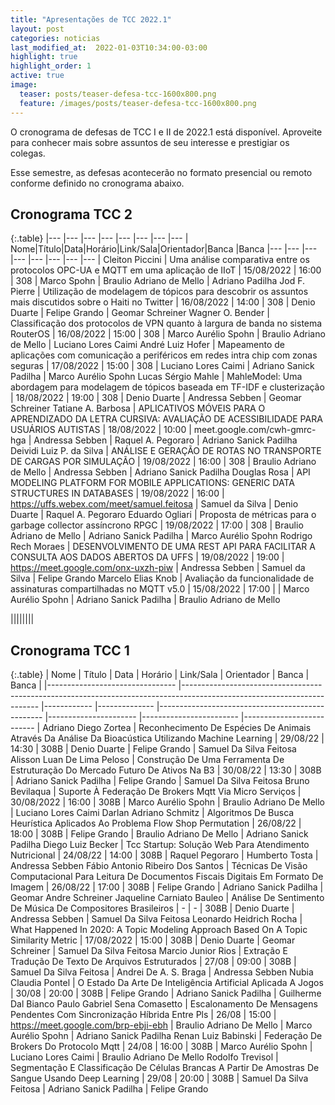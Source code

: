 ```yaml
---
title: "Apresentações de TCC 2022.1"
layout: post
categories: noticias
last_modified_at:  2022-01-03T10:34:00-03:00
highlight: true
highlight_order: 1
active: true
image:
  teaser: posts/teaser-defesa-tcc-1600x800.png
  feature: /images/posts/teaser-defesa-tcc-1600x800.png
---
```


O cronograma de defesas de TCC I e II de 2022.1 está disponível. Aproveite para conhecer mais sobre assuntos de seu interesse e prestigiar os colegas. 

Esse semestre, as defesas acontecerão no formato presencial ou remoto conforme definido no cronograma abaixo.     

## Cronograma TCC 2

{:.table}
|--- |--- |--- |--- |--- |--- |--- |--- |
Nome|Título|Data|Horário|Link/Sala|Orientador|Banca |Banca 
|--- |--- |--- |--- |--- |--- |--- |--- |
Cleiton Piccini | Uma análise comparativa entre os protocolos OPC-UA e MQTT em uma aplicação de IIoT | 15/08/2022 | 16:00 | 308 | Marco Spohn | Braulio Adriano de Mello | Adriano Padilha
Jod F. Pierre | Utilização de modelagem de tópicos para descobrir os assuntos mais discutidos sobre o Haiti no Twitter | 16/08/2022 | 14:00 | 308 | Denio Duarte | Felipe Grando | Geomar Schreiner
Wagner O. Bender | Classificação dos protocolos de VPN quanto à largura de banda no sistema RouterOS | 16/08/2022 | 15:00 | 308 | Marco Aurélio Spohn  | Braulio Adriano de Mello | Luciano Lores Caimi
André Luiz Hofer | Mapeamento de aplicações com comunicação a periféricos em redes intra chip com zonas seguras | 17/08/2022 | 15:00 | 308 | Luciano Lores Caimi | Adriano Sanick Padilha | Marco Aurélio Spohn
Lucas Sérgio Mahle | MahleModel: Uma abordagem para modelagem de tópicos baseada em TF-IDF e clusterização | 18/08/2022 | 19:00 | 308 | Denio Duarte | Andressa Sebben | Geomar Schreiner
Tatiane A. Barbosa | APLICATIVOS MÓVEIS PARA O APRENDIZADO DA LETRA CURSIVA: AVALIAÇÃO DE ACESSIBILIDADE PARA USUÁRIOS AUTISTAS | 18/08/2022 | 10:00 | meet.google.com/cwh-gmrc-hga | Andressa Sebben | Raquel A. Pegoraro | Adriano Sanick Padilha
Deividi Luiz P. da Silva | ANÁLISE E GERAÇÃO DE ROTAS NO TRANSPORTE DE CARGAS POR SIMULAÇÃO | 19/08/2022 | 16:00 | 308 | Braulio Adriano de Mello | Andressa Sebben | Adriano Sanick Padilha
Douglas Rosa | API MODELING PLATFORM FOR MOBILE APPLICATIONS: GENERIC DATA STRUCTURES IN DATABASES | 19/08/2022 | 16:00 | https://uffs.webex.com/meet/samuel.feitosa | Samuel da Silva | Denio Duarte | Raquel A. Pegoraro
Eduardo Ogliari | Proposta de métricas para o garbage collector assíncrono RPGC | 19/08/2022 | 17:00 | 308 | Braulio Adriano de Mello | Adriano Sanick Padilha | Marco Aurélio Spohn
Rodrigo Rech Moraes | DESENVOLVIMENTO DE UMA REST API PARA FACILITAR A CONSULTA AOS DADOS ABERTOS DA UFFS | 19/08/2022 | 19:00 | https://meet.google.com/onx-uxzh-piw | Andressa Sebben | Samuel da Silva | Felipe Grando
Marcelo Elias Knob | Avaliação da funcionalidade de assinaturas compartilhadas no MQTT v5.0 | 15/08/2022 | 17:00 |  | Marco Aurélio Spohn | Adriano Sanick Padilha | Braulio Adriano de Mello

||||||||




## Cronograma TCC 1

{:.table}
| Nome                      		 | Título                                                                                                            		 | Data  		 | Horário 		 | Link/Sala                                  		 | Orientador      		 | Banca             		 | Banca               		 |
|--------------------------------    |------------------------------------------------------------------------------------------------------------------------    |------------    |--------------    |-------------------------------------------------    |----------------------    |------------------------    |--------------------------    |
Adriano Diego Zortea | Reconhecimento De Espécies De Animais Através Da Análise Da Bioacústica Utilizando Machine Learning | 29/08/22 | 14:30 | 308B | Denio Duarte | Felipe Grando | Samuel Da Silva Feitosa
Alisson Luan De Lima Peloso | Construção De Uma Ferramenta De Estruturação Do Mercado Futuro De Ativos Na B3 | 30/08/22 | 13:30 | 308B | Adriano Sanick Padilha | Felipe Grando | Samuel Da Silva Feitosa
Bruno Bevilaqua | Suporte À Federação De Brokers Mqtt Via Micro Serviços | 30/08/2022 | 16:00 | 308B | Marco Aurélio Spohn | Braulio Adriano De Mello | Luciano Lores Caimi
Darlan Adriano Schmitz | Algoritmos De Busca Heurística Aplicados Ao Problema Flow Shop Permutation | 26/08/22 | 18:00 | 308B | Felipe Grando | Braulio Adriano De Mello | Adriano Sanick Padilha
Diego Luiz Becker | Tcc Startup: Solução Web Para Atendimento Nutricional | 24/08/22 | 14:00 | 308B | Raquel Pegoraro | Humberto Tosta | Andressa Sebben
Fábio Antonio Ribeiro Dos Santos | Técnicas De Visão Computacional Para Leitura De Documentos Fiscais Digitais Em Formato De Imagem | 26/08/22 | 17:00 | 308B | Felipe Grando | Adriano Sanick Padilha | Geomar Andre Schreiner
Jaqueline Carniato Bauleo | Análise De Sentimento De Música De Compositores Brasileiros | - | - | 308B | Denio Duarte | Andressa Sebben | Samuel Da Silva Feitosa
Leonardo Heidrich Rocha | What Happened In 2020: A Topic Modeling Approach Based On A Topic Similarity Metric | 17/08/2022 | 15:00 | 308B | Denio Duarte | Geomar Schreiner | Samuel Da Silva Feitosa
Marcio Junior Rios | Extração E Tradução De Texto De Arquivos Estruturados | 27/08 | 09:00 | 308B | Samuel Da Silva Feitosa | Andrei De A. S. Braga | Andressa Sebben
Nubia Claudia Pontel | O Estado Da Arte De Inteligência Artificial Aplicada A Jogos | 30/08 | 20:00 | 308B | Felipe Grando | Adriano Sanick Padilha | Guilherme Dal Bianco
Paulo Gabriel Sena Comasetto | Escalonamento De Mensagens Pendentes Com Sincronização Híbrida Entre Pls | 26/08 | 15:00 | https://meet.google.com/brp-ebji-ebh | Braulio Adriano De Mello | Marco Aurélio Spohn | Adriano Sanick Padilha
Renan Luiz Babinski | Federação De Brokers Do Protocolo Mqtt | 24/08 | 16:00 | 308B | Marco Aurélio Spohn | Luciano Lores Caimi | Braulio Adriano De Mello
Rodolfo Trevisol | Segmentação E Classificação De Células Brancas A Partir De Amostras De Sangue Usando Deep Learning | 29/08 | 20:00 | 308B | Samuel Da Silva Feitosa | Adriano Sanick Padilha | Felipe Grando




